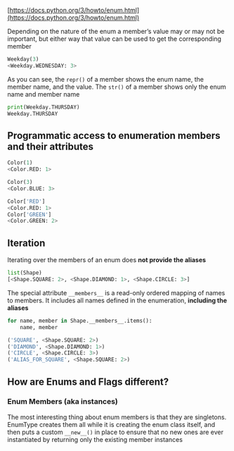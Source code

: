 
[https://docs.python.org/3/howto/enum.html](https://docs.python.org/3/howto/enum.html)

Depending on the nature of the enum a member’s value may or may not be important, but either way that value can be used to get the corresponding member

```py
Weekday(3)
<Weekday.WEDNESDAY: 3>
```

As you can see, the `repr()` of a member shows the enum name, the member name, and the value. The `str()` of a member shows only the enum name and member name

```py
print(Weekday.THURSDAY)
Weekday.THURSDAY
```

## Programmatic access to enumeration members and their attributes

```py
Color(1)
<Color.RED: 1>

Color(3)
<Color.BLUE: 3>
```

```py
Color['RED']
<Color.RED: 1>
Color['GREEN']
<Color.GREEN: 2>
```

## Iteration

Iterating over the members of an enum does **not provide the aliases**

```py
list(Shape)
[<Shape.SQUARE: 2>, <Shape.DIAMOND: 1>, <Shape.CIRCLE: 3>]
```

The special attribute `__members__` is a read-only ordered mapping of names to members. It includes all names defined in the enumeration, **including the aliases**

```py
for name, member in Shape.__members__.items():
    name, member

('SQUARE', <Shape.SQUARE: 2>)
('DIAMOND', <Shape.DIAMOND: 1>)
('CIRCLE', <Shape.CIRCLE: 3>)
('ALIAS_FOR_SQUARE', <Shape.SQUARE: 2>)
```

## How are Enums and Flags different?

### Enum Members (aka instances)

The most interesting thing about enum members is that they are singletons. EnumType creates them all while it is creating the enum class itself, and then puts a custom `__new__()` in place to ensure that no new ones are ever instantiated by returning only the existing member instances
